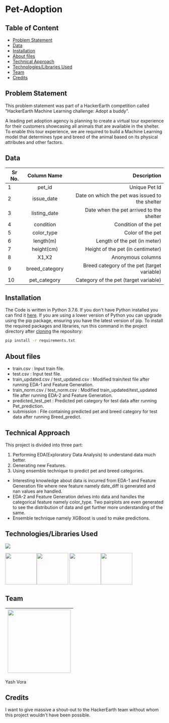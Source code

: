 # Pet-Adoption

## Table of Content
  * [Problem Statement](#problem-statement)
  * [Data](#data)
  * [Installation](#installation)
  * [About files](#about-files)
  * [Technical Approach](#technical-approach)
  * [Technologies/Libraries Used](#technologieslibraries-used)
  * [Team](#team)
  * [Credits](#credits)
  
## Problem Statement
This problem statement was part of a HackerEarth competition called "HackerEarth Machine Learning challenge: Adopt a buddy".

A leading pet adoption agency is planning to create a virtual tour experience for their customers showcasing all animals that are available in the shelter. To enable this tour experience, we are required to build a Machine Learning model that determines type and breed of the animal based on its physical attributes and other factors.

## Data

| Sr No.        | Column Name   | Description  |
| ------------- |:-------------:| -----:|
| 1 | pet_id | Unique Pet Id |
| 2 | issue_date | Date on which the pet was issued to the shelter |
| 3 | listing_date | Date when the pet arrived to the shelter |
| 4 | condition | Condition of the pet |
| 5 | color_type | Color of the pet |
| 6 | length(m) | Length of the pet (in meter) |
| 7 | height(cm) | Height of the pet (in centimeter) |
| 8 | X1,X2 | Anonymous columns |
| 9 | breed_category | Breed category of the pet (target variable) |
| 10 | pet_category | Category of the pet (target variable) |

## Installation
The Code is written in Python 3.7.6. If you don't have Python installed you can find it [here](https://www.python.org/downloads/). If you are using a lower version of Python you can upgrade using the pip package, ensuring you have the latest version of pip. To install the required packages and libraries, run this command in the project directory after [cloning](https://www.howtogeek.com/451360/how-to-clone-a-github-repository/) the repository:
```bash
pip install -r requirements.txt
```
## About files
  - train.csv : Input train file.
  - test.csv : Input test file.
  - train_updated.csv / test_updated.csv : Modified train/test file after running EDA-1 and Feature Generation.
  - train_norm.csv / test_norm.csv : Modified train_updated/test_updated file after running EDA-2 and Feature Generation.
  - predicted_test_pet : Predicted pet category for test data after running Pet_prediction.
  - submission : File containing predicted pet and breed category for test data after running Breed_predict.
 
 ## Technical Approach
 This project is divided into three part:
 1. Performing EDA(Exploratory Data Analysis) to understand data much better.
 2. Generating new Features.
 3. Using ensemble technique to predict pet and breed categories.
  - Interesting knowledge about data is incurred from EDA-1 and Feature Generation file where new feature namely date_diff is generated and nan values are handled.
  - EDA-2 and Feature Generation delves into data and handles the categorical feature namely color_type. Two pairplots are even generated to see the distribution of data and get further more understanding of the same.
  - Ensemble technique namely XGBoost is used to make predictions.
  
## Technologies/Libraries Used
![](https://forthebadge.com/images/badges/made-with-python.svg)
 
[<img target="_blank" src="https://matplotlib.org/_static/logo2_compressed.svg" width=100>](https://matplotlib.org/)[<img target="_blank" src="https://numpy.org/images/logos/numpy.svg" width=100 height=100>](https://numpy.org/)
[<img target="_blank" src="https://scikit-learn.org/stable/_static/scikit-learn-logo-small.png" width=100>](https://scikit-learn.org/stable/)[<img target="_blank" src="https://seaborn.pydata.org/_static/logo-wide-lightbg.svg" width=100>](https://seaborn.pydata.org/)

## Team
<img src="https://avatars2.githubusercontent.com/u/40065133?s=460&v=4" width="200" height="200">|
-|
Yash Vora

## Credits
I want to give massive a shout-out to the HackerEarth team without whom this project wouldn't have been possible.

 
